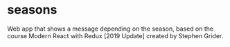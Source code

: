 # seasons
Web app that shows a message depending on the season, based on the course Modern React with Redux [2019 Update] created by Stephen Grider.
